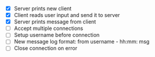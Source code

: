 - [x] Server prints new client
- [x] Client reads user input and send it to server
- [x] Server prints message from client
- [ ] Accept multiple connections
- [ ] Setup username before connection
- [ ] New message log format: 
        from username - hh:mm: 
        msg
- [ ] Close connection on error
